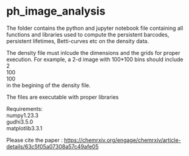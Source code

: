 # ph_image_analysis

The folder contains the python and jupyter notebook file containing all functions and libraries used to compute the persistent barcodes, \
persistent lifetimes, Betti-curves etc on the density data. 

The density file must inlcude the dimensions and the grids for proper execution. 
For example, a 2-d image with 100*100 bins should include \
2 \
100 \
100 \
in the begining of the density file. 

The files are executable with proper libraries 

Requirements: \
numpy1.23.3 \
gudhi3.5.0 \
matplotlib3.3.1 

Please cite the paper : https://chemrxiv.org/engage/chemrxiv/article-details/63c5f05a07308a57c49afe05


